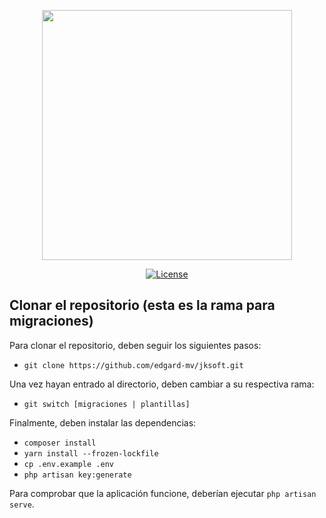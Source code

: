 <p align="center"><img src="https://res.cloudinary.com/dtfbvvkyp/image/upload/v1566331377/laravel-logolockup-cmyk-red.svg" width="400"></p>

<p align="center">
<a href="https://packagist.org/packages/laravel/framework"><img src="https://poser.pugx.org/laravel/framework/license.svg" alt="License"></a>
</p>

## Clonar el repositorio (esta es la rama para migraciones)

Para clonar el repositorio, deben seguir los siguientes pasos:

- `git clone https://github.com/edgard-mv/jksoft.git`

Una vez hayan entrado al directorio, deben cambiar a su respectiva rama:

- `git switch [migraciones | plantillas]`

Finalmente, deben instalar las dependencias:

- `composer install`
- `yarn install --frozen-lockfile`
- `cp .env.example .env`
- `php artisan key:generate`

Para comprobar que la aplicación funcione, deberían ejecutar `php artisan serve`.
